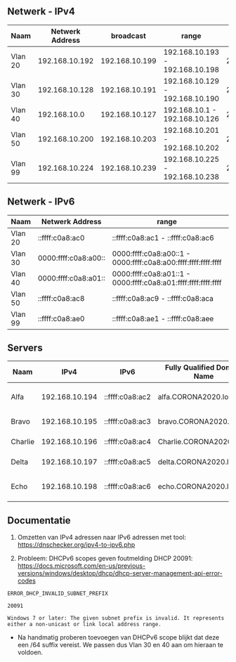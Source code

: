 ## Netwerk - IPv4
| Naam  |Netwerk Address  |broadcast| range | mask |wildcard|Hosts|Gateway
|---|---|---|---|---|---|---|---|
|Vlan 20  | 192.168.10.192 |192.168.10.199|192.168.10.193 - 192.168.10.198|255.255.255.248|0.0.0.7|6|192.168.10.193
|Vlan 30  | 192.168.10.128 |192.168.10.191|192.168.10.129 - 192.168.10.190|255.255.255.192|0.0.0.63|62|192.168.10.129
|Vlan 40  | 192.168.10.0 |192.168.10.127|192.168.10.1 - 192.168.10.126|255.255.255.128|0.0.0.127|126|192.168.10.1
|Vlan 50  | 192.168.10.200 |192.168.10.203|192.168.10.201 - 192.168.10.202|255.255.255.252|0.0.0.3|2|192.168.10.201
|Vlan 99  | 192.168.10.224 |192.168.10.239|192.168.10.225 - 192.168.10.238|255.255.255.240|0.0.0.15|14|192.168.10.225

## Netwerk - IPv6

| Naam  |Netwerk Address| range | mask |wildcard|Hosts|Gateway
|---|---|---|---|---|---|---|
|Vlan 20  | ::ffff:c0a8:ac0 |::ffff:c0a8:ac1 - ::ffff:c0a8:ac6|/125|/3|6|::ffff:c0a8:ac1
|Vlan 30  | 0000:ffff:c0a8:a00:: |0000:ffff:c0a8:a00::1 - 0000:ffff:c0a8:a00:ffff:ffff:ffff:ffff|/64|/64| |0000:ffff:c0a8:a00::1
|Vlan 40  | 0000:ffff:c0a8:a01:: |0000:ffff:c0a8:a01::1 - 0000:ffff:c0a8:a01:ffff:ffff:ffff:ffff|/64|/64| |0000:ffff:c0a8:a01::1
|Vlan 50  | ::ffff:c0a8:ac8 |::ffff:c0a8:ac9 - ::ffff:c0a8:aca|/126|/2|2|::ffff:c0a8:ac9
|Vlan 99  | ::ffff:c0a8:ae0 |::ffff:c0a8:ae1 - ::ffff:c0a8:aee|/124|/4|14|::ffff:c0a8:ae1

## Servers

| Naam  | IPv4|IPv6  |Fully Qualified Domain Name|DNS | rol|OS
|--|--|--|--|--|--|--|
|Alfa|192.168.10.194|::ffff:c0a8:ac2|alfa.CORONA2020.local|alfa|DC|Windows server 2019
|Bravo|192.168.10.195|::ffff:c0a8:ac3|bravo.CORONA2020.local|bravo|DNS|CentOS 8
|Charlie|192.168.10.196|::ffff:c0a8:ac4|Charlie.CORONA2020.local|charlie|Web-server|CentOS 8
|Delta|192.168.10.197|::ffff:c0a8:ac5|delta.CORONA2020.local|delta|Mail-server|CentOS 8
|Echo|192.168.10.198|::ffff:c0a8:ac6|echo.CORONA2020.local|echo|SCCM|Windows server 2019


## Documentatie

1. Omzetten van IPv4 adressen naar IPv6 adressen met tool:
https://dnschecker.org/ipv4-to-ipv6.php 

2. Probleem: DHCPv6 scopes geven foutmelding DHCP 20091:
https://docs.microsoft.com/en-us/previous-versions/windows/desktop/dhcp/dhcp-server-management-api-error-codes 
```
ERROR_DHCP_INVALID_SUBNET_PREFIX

20091

Windows 7 or later: The given subnet prefix is invalid. It represents either a non-unicast or link local address range.
```
- Na handmatig proberen toevoegen van DHCPv6 scope blijkt dat deze een /64 suffix vereist. We passen dus Vlan 30 en 40 aan om hieraan te voldoen.